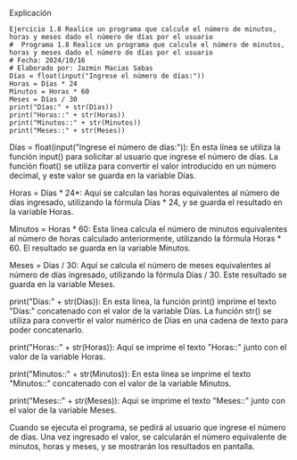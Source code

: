 Explicación

 ```
Ejercicio 1.8 Realice un programa que calcule el número de minutos, horas y meses dado el número de días por el usuario 
#  Programa 1.8 Realice un programa que calcule el número de minutos, horas y meses dado el número de días por el usuario 
# Fecha: 2024/10/16
# Elaborado por: Jazmin Macias Sabas 
Días = float(input("Ingrese el número de días:"))
Horas = Días * 24
Minutos = Horas * 60
Meses = Días / 30 
print("Días:" + str(Días))
print("Horas::" + str(Horas))
print("Minutos::" + str(Minutos))
print("Meses::" + str(Meses))
 ```
Días = float(input("Ingrese el número de días:")):
En esta línea se utiliza la función input() para solicitar al usuario que ingrese el número de días. La función float() se utiliza para convertir el valor introducido en un número decimal, y este valor se guarda en la variable Días.

Horas = Días * 24*:
Aquí se calculan las horas equivalentes al número de días ingresado, utilizando la fórmula Días * 24, y se guarda el resultado en la variable Horas.

Minutos = Horas * 60:
Esta línea calcula el número de minutos equivalentes al número de horas calculado anteriormente, utilizando la fórmula Horas * 60. El resultado se guarda en la variable Minutos.

Meses = Días / 30:
Aquí se calcula el número de meses equivalentes al número de días ingresado, utilizando la fórmula Días / 30. Este resultado se guarda en la variable Meses.

print("Días:" + str(Días)):
En esta línea, la función print() imprime el texto "Días:" concatenado con el valor de la variable Días. La función str() se utiliza para convertir el valor numérico de Días en una cadena de texto para poder concatenarlo.

print("Horas::" + str(Horas)):
Aquí se imprime el texto "Horas::" junto con el valor de la variable Horas.

print("Minutos::" + str(Minutos)):
En esta línea se imprime el texto "Minutos::" concatenado con el valor de la variable Minutos.

print("Meses::" + str(Meses)):
 Aquí se imprime el texto "Meses::" junto con el valor de la variable Meses.

Cuando se ejecuta el programa, se pedirá al usuario que ingrese el número de días. Una vez ingresado el valor, se calcularán el número equivalente de minutos, horas y meses, y se mostrarán los resultados en pantalla.
